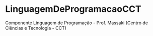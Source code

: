 # LinguagemDeProgramacaoCCT
Componente Linguagem de Programação - Prof. Massaki (Centro de Ciências e Tecnologia - CCT)

